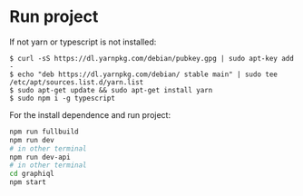 # Run project

If not yarn or typescript is not installed:
```
$ curl -sS https://dl.yarnpkg.com/debian/pubkey.gpg | sudo apt-key add -
$ echo "deb https://dl.yarnpkg.com/debian/ stable main" | sudo tee /etc/apt/sources.list.d/yarn.list
$ sudo apt-get update && sudo apt-get install yarn
$ sudo npm i -g typescript
```
For the install dependence and run project:

```bash
npm run fullbuild
npm run dev
# in other terminal
npm run dev-api
# in other terminal
cd graphiql
npm start
```



